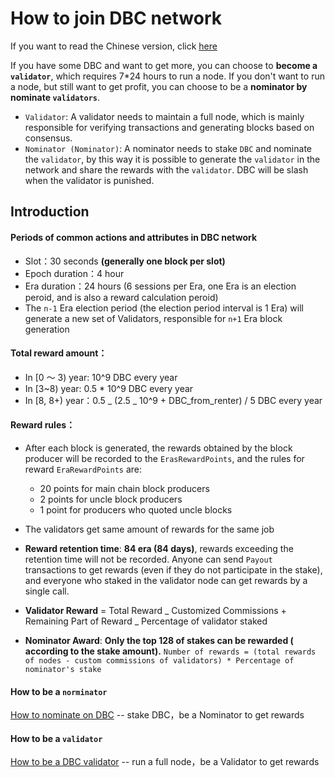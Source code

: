 # How to join DBC network
If you want to read the Chinese version, click [here](README_CN.md)

If you have some DBC and want to get more, you can choose to **become a `validator`**, which requires 7\*24 hours to run a node. If you don't want to run a node, but still want to get profit, you can choose to be a **nominator by nominate `validators`**.

- `Validator`: A validator needs to maintain a full node, which is mainly responsible for verifying transactions and generating blocks based on consensus.
- `Nominator (Nominator)`: A nominator needs to stake `DBC` and nominate the `validator`, by this way it is possible to generate the `validator` in the network and share the rewards with the `validator`. DBC will be slash when the validator is punished.

## Introduction

#### Periods of common actions and attributes in DBC network

- Slot：30 seconds **(generally one block per slot)**
- Epoch duration：4 hour
- Era duration：24 hours (6 sessions per Era, one Era is an election peroid, and is also a reward calculation peroid)
- The `n-1` Era election period (the election period interval is 1 Era) will generate a new set of Validators, responsible for `n+1` Era block generation

#### Total reward amount：

- In [0 ～ 3) year: 10^9 DBC every year
- In [3~8) year: 0.5 \* 10^9 DBC every year
- In [8, 8+) year：0.5 _ (2.5 _ 10^9 + DBC_from_renter) / 5 DBC every year

#### Reward rules：

- After each block is generated, the rewards obtained by the block producer will be recorded to the `ErasRewardPoints`, and the rules for reward `EraRewardPoints` are:

  - 20 points for main chain block producers
  - 2 points for uncle block producers
  - 1 point for producers who quoted uncle blocks

- The validators get same amount of rewards for the same job
- **Reward retention time**: **84 era (84 days)**, rewards exceeding the retention time will not be recorded. Anyone can send `Payout` transactions to get rewards (even if they do not participate in the stake), and everyone who staked in the validator node can get rewards by a single call.
- **Validator Reward** = Total Reward _ Customized Commissions + Remaining Part of Reward _ Percentage of validator staked
- **Nominator Award**: **Only the top 128 of stakes can be rewarded ( according to the stake amount).** `Number of rewards = (total rewards of nodes - custom commissions of validators) * Percentage of nominator's stake`

#### How to be a `norminator`

[How to nominate on DBC](docs/staking_dbc_and_voting.md) -- stake DBC，be a Nominator to get rewards

#### How to be a `validator`

[How to be a DBC validator](docs/join_dbc_network_EN.md) -- run a full node，be a Validator to get rewards
